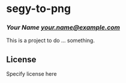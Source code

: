 # segy-to-png
### _Your Name <your.name@example.com>_

This is a project to do ... something.

## License

Specify license here

